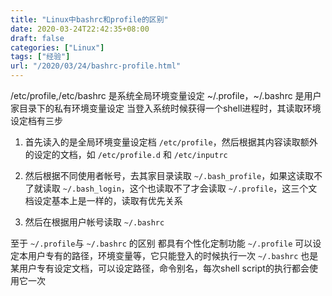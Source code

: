 ```yaml
---
title: "Linux中bashrc和profile的区别"
date: 2020-03-24T22:42:35+08:00
draft: false
categories: ["Linux"]
tags: ["经验"]
url: "/2020/03/24/bashrc-profile.html"
---
```


/etc/profile,/etc/bashrc 是系统全局环境变量设定
~/.profile，~/.bashrc 是用户家目录下的私有环境变量设定
当登入系统时候获得一个shell进程时，其读取环境设定档有三步

1. 首先读入的是全局环境变量设定档 `/etc/profile`，然后根据其内容读取额外的设定的文档，如 
   `/etc/profile.d` 和 `/etc/inputrc`

2. 然后根据不同使用者帐号，去其家目录读取 `~/.bash_profile`，如果这读取不了就读取 `~/.bash_login`，这个也读取不了才会读取 `~/.profile`，这三个文档设定基本上是一样的，读取有优先关系
   
3. 然后在根据用户帐号读取 `~/.bashrc`

至于 `~/.profile`与 `~/.bashrc` 的区别
都具有个性化定制功能
`~/.profile` 可以设定本用户专有的路径，环境变量等，它只能登入的时候执行一次
`~/.bashrc` 也是某用户专有设定文档，可以设定路径，命令别名，每次shell script的执行都会使用它一次
